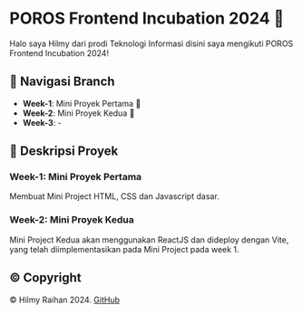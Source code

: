 # POROS Frontend Incubation 2024 🚀

Halo saya Hilmy dari prodi Teknologi Informasi disini saya mengikuti POROS Frontend Incubation 2024! 

## 🌿 Navigasi Branch

- **Week-1**: Mini Proyek Pertama 🚀
- **Week-2**: Mini Proyek Kedua  🌟
- **Week-3**: - 

## 📝 Deskripsi Proyek

### Week-1: Mini Proyek Pertama

Membuat Mini Project HTML, CSS dan Javascript dasar.


### Week-2: Mini Proyek Kedua

Mini Project Kedua akan menggunakan ReactJS dan dideploy dengan Vite, yang telah diimplementasikan pada Mini Project pada week 1.

## © Copyright

© Hilmy Raihan 2024. [GitHub](https://github.com/ChrozaGaming)
